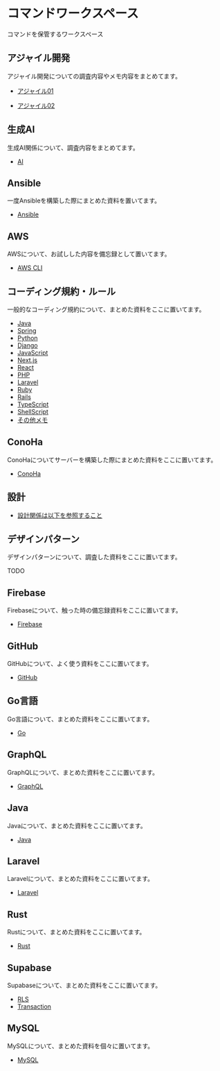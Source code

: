 # コマンドワークスペース

コマンドを保管するワークスペース

## アジャイル開発

アジャイル開発についての調査内容やメモ内容をまとめてます。

- [アジャイル01](./Agile/agile01.md)

- [アジャイル02](./Agile/agile02.md)

## 生成AI

生成AI関係について、調査内容をまとめてます。

- [AI](./AI/ai.md)

## Ansible

一度Ansibleを構築した際にまとめた資料を置いてます。

- [Ansible](./Ansible/)

## AWS

AWSについて、お試しした内容を備忘録として置いてます。

- [AWS CLI](./AWS/AWSCLIコマンド集.md)

## コーディング規約・ルール

一般的なコーディング規約について、まとめた資料をここに置いてます。

- [Java](./CodingRule/01-JavaRule.md)
- [Spring](./CodingRule/02-SpringRule.md)
- [Python](./CodingRule/03-PythonRule.md)
- [Django](./CodingRule/04-DjangoRule.md)
- [JavaScript](./CodingRule/05-JavaScriptRule.md)
- [Next.js](./CodingRule/06-NextjsRule.md)
- [React](./CodingRule/07-ReactRule.md)
- [PHP](./CodingRule/08-PHPRule.md)
- [Laravel](./CodingRule/09-LaravelRule.md)
- [Ruby](./CodingRule/10-RubyRule.md)
- [Rails](./CodingRule/11-RailsRule.md)
- [TypeScript](./CodingRule/12-TypeScriptRule.md)
- [ShellScript](./CodingRule/13-ShellScriptRule.md)
- [その他メモ](./CodingRule/99-RuleMemo.md)

## ConoHa

ConoHaについてサーバーを構築した際にまとめた資料をここに置いてます。

- [ConoHa](./ConoHa/conoha.md)

## 設計

- [設計関係は以下を参照すること](./Design/design_main.md)

## デザインパターン

デザインパターンについて、調査した資料をここに置いてます。

TODO

## Firebase

Firebaseについて、触った時の備忘録資料をここに置いてます。

- [Firebase](./Firebase/firebase.md)

## GitHub

GitHubについて、よく使う資料をここに置いてます。

- [GitHub](./GitHub/)

## Go言語

Go言語について、まとめた資料をここに置いてます。

- [Go](./Go/go_main.md)

## GraphQL

GraphQLについて、まとめた資料をここに置いてます。

- [GraphQL](./GraphQL/graphql.md)

## Java

Javaについて、まとめた資料をここに置いてます。

- [Java](./Java/java.md)

## Laravel

Laravelについて、まとめた資料をここに置いてます。

- [Laravel](./Laravel/Laravelコマンドリスト.md)

## Rust

Rustについて、まとめた資料をここに置いてます。

- [Rust](./Rust/rust.md)

## Supabase

Supabaseについて、まとめた資料をここに置いてます。

- [RLS](./Supabase/rls.md)
- [Transaction](./Supabase/transaction.md)

## MySQL

MySQLについて、まとめた資料を個々に置いてます。

- [MySQL](./MySQL/MySQLクライアントコマンドリスト.md)